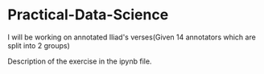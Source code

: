 # Practical-Data-Science

I will be working on annotated Iliad's verses(Given 14 annotators which are split into 2 groups)

Description of the exercise in the ipynb file.
